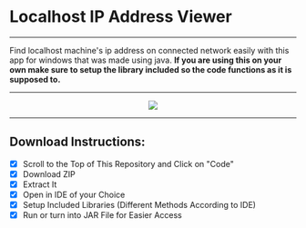 # Localhost IP Address Viewer
___
Find localhost machine's ip address on connected network easily with this app for windows that was made using java. __If you are using this on your own make sure to setup the library included so the code functions as it is supposed to.__
___
<p align="center">
  <img src="https://user-images.githubusercontent.com/73500883/135751335-01c0370a-a55d-46f9-ad25-3fb9ef3e992a.PNG" />
</p>

___

## Download Instructions:
- [x] Scroll to the Top of This Repository and Click on "Code"
- [x] Download ZIP 
- [x] Extract It
- [x] Open in IDE of your Choice
- [x] Setup Included Libraries (Different Methods According to IDE)
- [x] Run or turn into JAR File for Easier Access  
